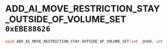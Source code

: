 # ADD_AI_MOVE_RESTRICTION_STAY_OUTSIDE_OF_VOLUME_SET `0xEBE88626`

```cpp
void ADD_AI_MOVE_RESTRICTION_STAY_OUTSIDE_OF_VOLUME_SET(int _Unk0, int _Unk1);
```